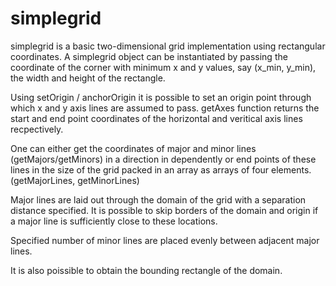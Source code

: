 # simplegrid

simplegrid is a basic two-dimensional grid implementation using rectangular coordinates. A simplegrid object can be instantiated by passing the coordinate of the corner with minimum x and y values, say (x_min, y_min), the width and height of the rectangle. 

Using setOrigin / anchorOrigin it is possible to set an origin point through which x and y axis lines are assumed to pass. getAxes function returns the start and end point coordinates of the horizontal and veritical axis lines recpectively.

One can either get the coordinates of major and minor lines (getMajors/getMinors) in a direction in dependently or end points of these lines in the size of the grid packed in an array as arrays of four elements. (getMajorLines, getMinorLines)

Major lines are laid out through the domain of the grid with a separation distance specified. It is possible to skip borders of the domain and origin if a major line is sufficiently close to these locations. 

Specified number of minor lines are placed evenly between adjacent major lines.

It is also poissible to obtain the bounding rectangle of the domain.